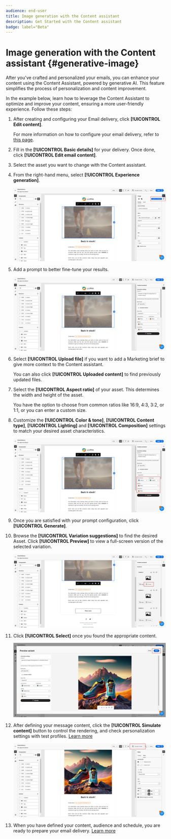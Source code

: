 ```yaml
---
audience: end-user
title: Image generation with the Content assistant
description: Get Started with the Content assistant
badge: label="Beta" 
---
```


# Image generation with the Content assistant {#generative-image}

After you've crafted and personalized your emails, you can enhance your content using the Content Assistant, powered by generative AI. This feature simplifies the process of personalization and content improvement.

In the example below, learn how to leverage the Content Assistant to optimize and improve your content, ensuring a more user-friendly experience. Follow these steps:

1. After creating and configuring your Email delivery, click **[!UICONTROL Edit content]**.

    For more information on how to configure your email delivery, refer to [this page](../content/create-email-content.md).

1. Fill in the **[!UICONTROL Basic details]** for your delivery. Once done, click **[!UICONTROL Edit email content]**.

1. Select the asset you want to change with the Content assistant.

1. From the right-hand menu, select **[!UICONTROL Experience generation]**.

    ![](assets/image-genai-1.png)

1. Add a prompt to better fine-tune your results.

    ![](assets/image-genai-2.png)

1. Select **[!UICONTROL Upload file]** if you want to add a Marketing brief to give more context to the Content assistant. 

    You can also click **[!UICONTROL Uploaded content]** to find previously updated files.

1. Select the **[!UICONTROL Aspect ratio]** of your asset. This determines the width and height of the asset. 

    You have the option to choose from common ratios like 16:9, 4:3, 3:2, or 1:1, or you can enter a custom size.

1. Customize the **[!UICONTROL Color & tone]**, **[!UICONTROL Content type]**, **[!UICONTROL Lighting]** and **[!UICONTROL Composition]** settings to match your desired asset characteristics.

    ![](assets/image-genai-3.png)  

1. Once you are satisfied with your prompt configuration, click **[!UICONTROL Generate]**.

1. Browse the **[!UICONTROL Variation suggestions]** to find the desired Asset. Click **[!UICONTROL Preview]** to view a full-screen version of the selected variation.

    ![](assets/image-genai-5.png)  

1. Click **[!UICONTROL Select]** once you found the appropriate content.

    ![](assets/image-genai-6.png)  

1. After defining your message content, click the **[!UICONTROL Simulate content]** button to control the rendering, and check personalization settings with test profiles.  [Learn more](../preview-test/preview-content.md)

    ![](assets/image-genai-7.png)

1. When you have defined your content, audience and schedule, you are ready to prepare your email delivery. [Learn more](../monitor/prepare-send.md)